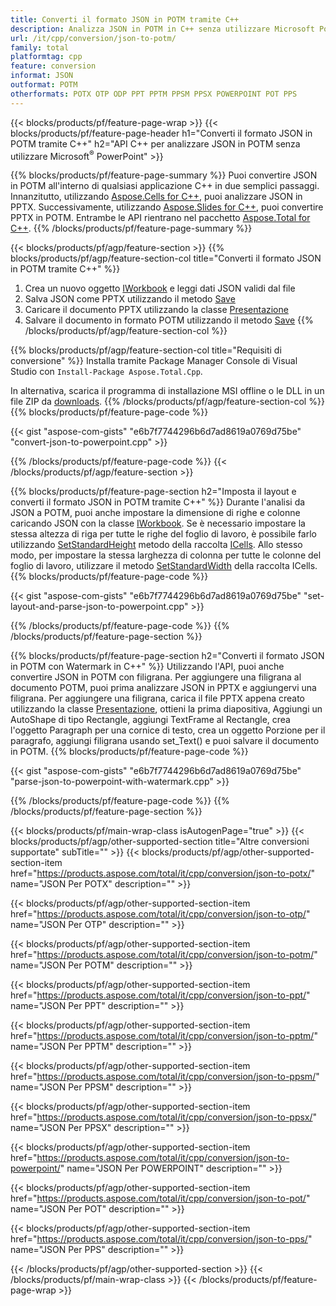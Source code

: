 ```yaml
---
title: Converti il formato JSON in POTM tramite C++
description: Analizza JSON in POTM in C++ senza utilizzare Microsoft PowerPoint
url: /it/cpp/conversion/json-to-potm/
family: total
platformtag: cpp
feature: conversion
informat: JSON
outformat: POTM
otherformats: POTX OTP ODP PPT PPTM PPSM PPSX POWERPOINT POT PPS
---
```

{{< blocks/products/pf/feature-page-wrap >}}
{{< blocks/products/pf/feature-page-header h1="Converti il formato JSON in POTM tramite C++" h2="API C++ per analizzare JSON in POTM senza utilizzare Microsoft<sup>&reg;</sup> PowerPoint" >}}

{{% blocks/products/pf/feature-page-summary %}}
Puoi convertire JSON in POTM all'interno di qualsiasi applicazione C++ in due semplici passaggi. Innanzitutto, utilizzando [Aspose.Cells for C++](https://products.aspose.com/cells/cpp/), puoi analizzare JSON in PPTX. Successivamente, utilizzando [Aspose.Slides for C++](https://products.aspose.com/slides/cpp/), puoi convertire PPTX in POTM. Entrambe le API rientrano nel pacchetto [Aspose.Total for C++](https://products.aspose.com/total/cpp/). 
{{% /blocks/products/pf/feature-page-summary  %}}

{{< blocks/products/pf/agp/feature-section >}}
{{% blocks/products/pf/agp/feature-section-col title="Converti il formato JSON in POTM tramite C++" %}}
1. Crea un nuovo oggetto [IWorkbook](https://reference.aspose.com/cells/cpp/class/aspose.cells.i_workbook) e leggi dati JSON validi dal file
2. Salva JSON come PPTX utilizzando il metodo [Save](https://reference.aspose.com/cells/cpp/class/aspose.cells.i_workbook#a9460f52a2dec8f4bf623a4905167d997)
3. Caricare il documento PPTX utilizzando la classe [Presentazione](https://reference.aspose.com/slides/cpp/class/aspose.slides.presentation)
4. Salvare il documento in formato POTM utilizzando il metodo [Save](https://reference.aspose.com/slides/cpp/class/aspose.slides.presentation#afcd59ec697bf05c10f78c3869de2ec9e)
{{% /blocks/products/pf/agp/feature-section-col %}}

{{% blocks/products/pf/agp/feature-section-col title="Requisiti di conversione" %}}
Installa tramite Package Manager Console di Visual Studio con ```Install-Package Aspose.Total.Cpp```.

In alternativa, scarica il programma di installazione MSI offline o le DLL in un file ZIP da [downloads](https://downloads.aspose.com/total/cpp).
{{% /blocks/products/pf/agp/feature-section-col %}}
{{% blocks/products/pf/feature-page-code %}}

{{< gist "aspose-com-gists" "e6b7f7744296b6d7ad8619a0769d75be" "convert-json-to-powerpoint.cpp" >}}


{{% /blocks/products/pf/feature-page-code %}}
{{< /blocks/products/pf/agp/feature-section >}}

{{% blocks/products/pf/feature-page-section  h2="Imposta il layout e converti il formato JSON in POTM tramite C++" %}}
Durante l'analisi da JSON a POTM, puoi anche impostare la dimensione di righe e colonne caricando JSON con la classe [IWorkbook](https://reference.aspose.com/cells/cpp/class/aspose.cells.i_workbook). Se è necessario impostare la stessa altezza di riga per tutte le righe del foglio di lavoro, è possibile farlo utilizzando [SetStandardHeight](https://reference.aspose.com/cells/cpp/class/aspose.cells.i_cell#a0b79a3163e2b601aa1b6a6a1e3f1467f ) metodo della raccolta [ICells](https://reference.aspose.com/cells/cpp/class/aspose.cells.i_cell). Allo stesso modo, per impostare la stessa larghezza di colonna per tutte le colonne del foglio di lavoro, utilizzare il metodo [SetStandardWidth](https://reference.aspose.com/cells/cpp/class/aspose.cells.i_cell#a48f5dbccc3bf4bb9e6e882094b500bd7) della raccolta ICells.
{{% blocks/products/pf/feature-page-code %}}

{{< gist "aspose-com-gists" "e6b7f7744296b6d7ad8619a0769d75be" "set-layout-and-parse-json-to-powerpoint.cpp" >}}
{{% /blocks/products/pf/feature-page-code  %}}
{{% /blocks/products/pf/feature-page-section %}}

{{% blocks/products/pf/feature-page-section  h2="Converti il formato JSON in POTM con Watermark in C++" %}}
Utilizzando l'API, puoi anche convertire JSON in POTM con filigrana. Per aggiungere una filigrana al documento POTM, puoi prima analizzare JSON in PPTX e aggiungervi una filigrana. Per aggiungere una filigrana, carica il file PPTX appena creato utilizzando la classe [Presentazione](https://reference.aspose.com/slides/cpp/class/aspose.slides.presentation), ottieni la prima diapositiva, Aggiungi un AutoShape di tipo Rectangle, aggiungi TextFrame al Rectangle, crea l'oggetto Paragraph per una cornice di testo, crea un oggetto Porzione per il paragrafo, aggiungi filigrana usando set_Text() e puoi salvare il documento in POTM.
{{% blocks/products/pf/feature-page-code %}}

{{< gist "aspose-com-gists" "e6b7f7744296b6d7ad8619a0769d75be" "parse-json-to-powerpoint-with-watermark.cpp" >}}
{{% /blocks/products/pf/feature-page-code  %}}
{{% /blocks/products/pf/feature-page-section %}}

{{< blocks/products/pf/main-wrap-class isAutogenPage="true" >}}
{{< blocks/products/pf/agp/other-supported-section title="Altre conversioni supportate" subTitle="" >}}
{{< blocks/products/pf/agp/other-supported-section-item href="https://products.aspose.com/total/it/cpp/conversion/json-to-potx/" name="JSON Per POTX" description="" >}}

{{< blocks/products/pf/agp/other-supported-section-item href="https://products.aspose.com/total/it/cpp/conversion/json-to-otp/" name="JSON Per OTP" description="" >}}

{{< blocks/products/pf/agp/other-supported-section-item href="https://products.aspose.com/total/it/cpp/conversion/json-to-potm/" name="JSON Per POTM" description="" >}}

{{< blocks/products/pf/agp/other-supported-section-item href="https://products.aspose.com/total/it/cpp/conversion/json-to-ppt/" name="JSON Per PPT" description="" >}}

{{< blocks/products/pf/agp/other-supported-section-item href="https://products.aspose.com/total/it/cpp/conversion/json-to-pptm/" name="JSON Per PPTM" description="" >}}

{{< blocks/products/pf/agp/other-supported-section-item href="https://products.aspose.com/total/it/cpp/conversion/json-to-ppsm/" name="JSON Per PPSM" description="" >}}

{{< blocks/products/pf/agp/other-supported-section-item href="https://products.aspose.com/total/it/cpp/conversion/json-to-ppsx/" name="JSON Per PPSX" description="" >}}

{{< blocks/products/pf/agp/other-supported-section-item href="https://products.aspose.com/total/it/cpp/conversion/json-to-powerpoint/" name="JSON Per POWERPOINT" description="" >}}

{{< blocks/products/pf/agp/other-supported-section-item href="https://products.aspose.com/total/it/cpp/conversion/json-to-pot/" name="JSON Per POT" description="" >}}

{{< blocks/products/pf/agp/other-supported-section-item href="https://products.aspose.com/total/it/cpp/conversion/json-to-pps/" name="JSON Per PPS" description="" >}}


{{< /blocks/products/pf/agp/other-supported-section >}}
{{< /blocks/products/pf/main-wrap-class >}}
{{< /blocks/products/pf/feature-page-wrap >}}